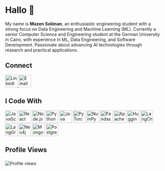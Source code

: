 <h1 align="left">Hallo 👋</h1>

<p align="left">
  My name is <strong>Mazen Soliman</strong>, an enthusiastic engineering student with a strong focus on Data Engineering and Machine Learning (ML). Currently a senior Computer Science and Engineering student at the German University in Cairo, with experience in ML, Data Engineering, and Software Development. Passionate about advancing AI technologies through research and practical applications.
</p>

## Connect

<div align="left">
  <a href="http://www.linkedin.com/in/mazen-s0liman" target="_blank">
    <img src="https://raw.githubusercontent.com/maurodesouza/profile-readme-generator/master/src/assets/icons/social/linkedin/default.svg" width="40" height="40" alt="LinkedIn" />
  </a>
  <a href="mailto:mazzen.m.s0liman@gmail.com" target="_blank">
    <img src="https://img.shields.io/badge/Email-D14836?style=for-the-badge&logo=gmail&logoColor=white" height="40" alt="Email" />
  </a>
</div>

###

## I Code With

<div align="left">
  <!-- Core Languages & Frameworks -->
  <img src="https://img.shields.io/badge/JavaScript-F7DF1E?logo=javascript&logoColor=black" height="40" alt="JavaScript" />
  <img src="https://img.shields.io/badge/React-61DAFB?logo=react&logoColor=black" height="40" alt="React" />
  <img src="https://img.shields.io/badge/Node.js-339933?logo=node.js&logoColor=white" height="40" alt="Node.js" />
  <img src="https://img.shields.io/badge/Python-3776AB?logo=python&logoColor=white" height="40" alt="Python" />
  <img src="https://img.shields.io/badge/Java-007396?logo=java&logoColor=white" height="40" alt="Java" />

  <!-- Data Science & ML -->
  <img src="https://img.shields.io/badge/PyTorch-EE4C2C?logo=pytorch&logoColor=white" height="40" alt="PyTorch" />
  <img src="https://img.shields.io/badge/NumPy-013243?logo=numpy&logoColor=white" height="40" alt="NumPy" />
  <img src="https://img.shields.io/badge/Pandas-150458?logo=pandas&logoColor=white" height="40" alt="Pandas" />
  <img src="https://img.shields.io/badge/Apache%20Spark-E25A1C?logo=apache-spark&logoColor=white" height="40" alt="Apache Spark" />

  <!-- NLP & Vector Tools -->
  <img src="https://img.shields.io/badge/HuggingFace-FDEE21?logo=huggingface&logoColor=black" height="40" alt="HuggingFace" />
  <img src="https://img.shields.io/badge/LangChain-CC3534?logo=langchain&logoColor=white" height="40" alt="LangChain" />
  <img src="https://img.shields.io/badge/LangGraph-0366D6?logo=graphql&logoColor=white" height="40" alt="LangGraph" />
  <!-- Databases -->
  <img src="https://img.shields.io/badge/Neo4j-0765A3?logo=neo4j&logoColor=white" height="40" alt="Neo4j" />
  <img src="https://img.shields.io/badge/MongoDB-47A248?logo=mongodb&logoColor=white" height="40" alt="MongoDB" />
  <img src="https://img.shields.io/badge/PostgreSQL-4169E1?logo=postgresql&logoColor=white" height="40" alt="PostgreSQL" />
</div>

###
<h2 align="left">Profile Views</h2>

###

<div align="left">
  <img src="https://komarev.com/ghpvc/?username=MazenS0liman&label=Profile%20views&color=0e75b6&style=flat" alt="Profile views" />
</div>
